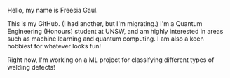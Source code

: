 Hello, my name is Freesia Gaul. 

This is my GitHub. (I had another, but I'm migrating.) I'm a Quantum Engineering (Honours) student at UNSW, and am highly interested in areas such as machine learning and quantum computing. I am also a keen hobbiest for whatever looks fun!

Right now, I'm working on a ML project for classifying different types of welding defects!

